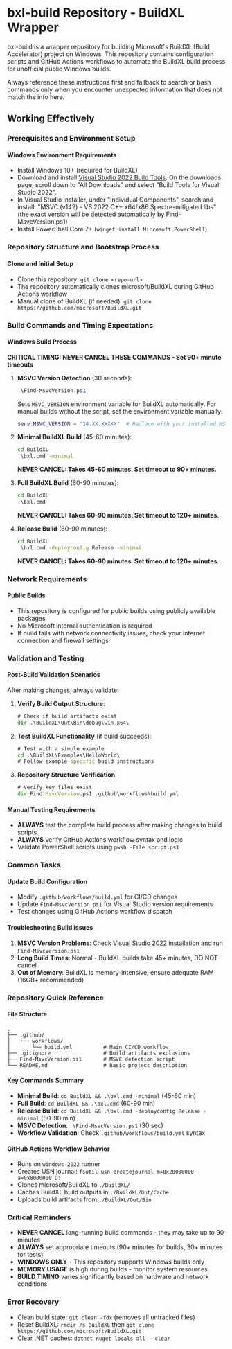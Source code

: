 # bxl-build Repository - BuildXL Wrapper

bxl-build is a wrapper repository for building Microsoft's BuildXL (Build Accelerator) project on Windows. This repository contains configuration scripts and GitHub Actions workflows to automate the BuildXL build process for unofficial public Windows builds.

Always reference these instructions first and fallback to search or bash commands only when you encounter unexpected information that does not match the info here.

## Working Effectively

### Prerequisites and Environment Setup

#### Windows Environment Requirements
- Install Windows 10+ (required for BuildXL)
- Download and install [Visual Studio 2022 Build Tools](https://visualstudio.microsoft.com/downloads/). On the downloads page, scroll down to "All Downloads" and select "Build Tools for Visual Studio 2022".
- In Visual Studio installer, under "Individual Components", search and install: "MSVC (v142) - VS 2022 C++ x64/x86 Spectre-mitigated libs" (the exact version will be detected automatically by Find-MsvcVersion.ps1)
- Install PowerShell Core 7+ (`winget install Microsoft.PowerShell`)

### Repository Structure and Bootstrap Process

#### Clone and Initial Setup
- Clone this repository: `git clone <repo-url>`
- The repository automatically clones microsoft/BuildXL during GitHub Actions workflow
- Manual clone of BuildXL (if needed): `git clone https://github.com/microsoft/BuildXL.git`

### Build Commands and Timing Expectations

#### Windows Build Process
**CRITICAL TIMING: NEVER CANCEL THESE COMMANDS - Set 90+ minute timeouts**

1. **MSVC Version Detection** (30 seconds):
   ```powershell
   .\Find-MsvcVersion.ps1
   ```
   Sets `MSVC_VERSION` environment variable for BuildXL automatically. For manual builds without the script, set the environment variable manually:
   ```powershell
   $env:MSVC_VERSION = "14.XX.XXXXX"  # Replace with your installed MSVC version
   ```

2. **Minimal BuildXL Build** (45-60 minutes):
   ```cmd
   cd BuildXL
   .\bxl.cmd -minimal
   ```
   **NEVER CANCEL: Takes 45-60 minutes. Set timeout to 90+ minutes.**

3. **Full BuildXL Build** (60-90 minutes):
   ```cmd
   cd BuildXL
   .\bxl.cmd
   ```
   **NEVER CANCEL: Takes 60-90 minutes. Set timeout to 120+ minutes.**

4. **Release Build** (60-90 minutes):
   ```cmd
   cd BuildXL
   .\bxl.cmd -deployconfig Release -minimal
   ```
   **NEVER CANCEL: Takes 60-90 minutes. Set timeout to 120+ minutes.**

### Network Requirements

#### Public Builds
- This repository is configured for public builds using publicly available packages
- No Microsoft internal authentication is required
- If build fails with network connectivity issues, check your internet connection and firewall settings

### Validation and Testing

#### Post-Build Validation Scenarios
After making changes, always validate:

1. **Verify Build Output Structure**:
   ```cmd
   # Check if build artifacts exist
   dir .\BuildXL\Out\Bin\debug\win-x64\
   ```

2. **Test BuildXL Functionality** (if build succeeds):
   ```cmd
   # Test with a simple example
   cd .\BuildXL\Examples\HelloWorld\
   # Follow example-specific build instructions
   ```

3. **Repository Structure Verification**:
   ```cmd
   # Verify key files exist
   dir Find-MsvcVersion.ps1 .github\workflows\build.yml
   ```

#### Manual Testing Requirements
- **ALWAYS** test the complete build process after making changes to build scripts
- **ALWAYS** verify GitHub Actions workflow syntax and logic
- Validate PowerShell scripts using `pwsh -File script.ps1`

### Common Tasks

#### Update Build Configuration
- Modify `.github/workflows/build.yml` for CI/CD changes
- Update `Find-MsvcVersion.ps1` for Visual Studio version requirements
- Test changes using GitHub Actions workflow dispatch

#### Troubleshooting Build Issues
1. **MSVC Version Problems**: Check Visual Studio 2022 installation and run `Find-MsvcVersion.ps1`
2. **Long Build Times**: Normal - BuildXL builds take 45+ minutes, DO NOT cancel
3. **Out of Memory**: BuildXL is memory-intensive, ensure adequate RAM (16GB+ recommended)

### Repository Quick Reference

#### File Structure
```
.
├── .github/
│   └── workflows/
│       └── build.yml          # Main CI/CD workflow
├── .gitignore                 # Build artifacts exclusions
├── Find-MsvcVersion.ps1       # MSVC detection script
└── README.md                  # Basic project description
```

#### Key Commands Summary
- **Minimal Build**: `cd BuildXL && .\bxl.cmd -minimal` (45-60 min)
- **Full Build**: `cd BuildXL && .\bxl.cmd` (60-90 min)
- **Release Build**: `cd BuildXL && .\bxl.cmd -deployconfig Release -minimal` (60-90 min)
- **MSVC Detection**: `.\Find-MsvcVersion.ps1` (30 sec)
- **Workflow Validation**: Check `.github/workflows/build.yml` syntax

#### GitHub Actions Workflow Behavior
- Runs on `windows-2022` runner
- Creates USN journal: `fsutil usn createjournal m=0x20000000 a=0x8000000 D:`
- Clones microsoft/BuildXL to `./BuildXL/`
- Caches BuildXL build outputs in `./BuildXL/Out/Cache`
- Uploads build artifacts from `./BuildXL/Out/Bin`

### Critical Reminders
- **NEVER CANCEL** long-running build commands - they may take up to 90 minutes
- **ALWAYS** set appropriate timeouts (90+ minutes for builds, 30+ minutes for tests)
- **WINDOWS ONLY** - This repository supports Windows builds only
- **MEMORY USAGE** is high during builds - monitor system resources
- **BUILD TIMING** varies significantly based on hardware and network conditions

### Error Recovery
- Clean build state: `git clean -fdx` (removes all untracked files)
- Reset BuildXL: `rmdir /s BuildXL` then `git clone https://github.com/microsoft/BuildXL.git`
- Clear .NET caches: `dotnet nuget locals all --clear`